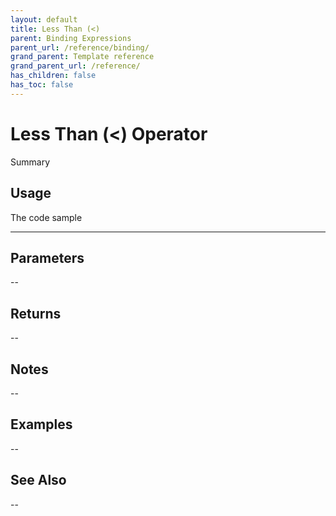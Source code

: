 ```yaml
---
layout: default
title: Less Than (<)
parent: Binding Expressions
parent_url: /reference/binding/
grand_parent: Template reference
grand_parent_url: /reference/
has_children: false
has_toc: false
---
```


# Less Than (&lt;) Operator

Summary

## Usage

 The code sample

---

## Parameters

--

## Returns 

--

## Notes


-- 

## Examples


--


## See Also


--

